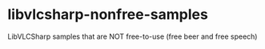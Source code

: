 # libvlcsharp-nonfree-samples
LibVLCSharp samples that are NOT free-to-use (free beer and free speech)
